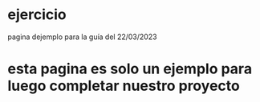 # ejercicio
pagina dejemplo para la guía del 22/03/2023
# esta pagina es solo un ejemplo para luego completar nuestro proyecto
